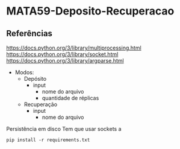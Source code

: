 # MATA59-Deposito-Recuperacao

## Referências

https://docs.python.org/3/library/multiprocessing.html
https://docs.python.org/3/library/socket.html
https://docs.python.org/3/library/argparse.html



- Modos:
	- Depósito
		- input
			- nome do arquivo
			- quantidade de réplicas
	- Recuperação
		- input
			- nome do arquivo



Persistência em disco
Tem que usar sockets
a


```
pip install -r requirements.txt
```